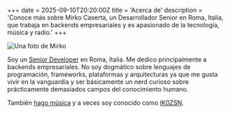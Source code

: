 +++
date = 2025-09-10T20:20:00Z
title = 'Acerca de'
description = 'Conoce más sobre Mirko Caserta, un Desarrollador Senior en Roma, Italia, que trabaja en backends empresariales y es apasionado de la tecnología, música y radio.'
+++

![Una foto de Mirko](../../images/mirko.jpg)

Soy un [Senior Developer](@/pages/cv.es.md) en Roma, Italia. Me dedico
principalmente a backends empresariales. No soy dogmático sobre lenguajes de
programación, frameworks, plataformas y arquitecturas ya que me gusta vivir en
la vanguardia y ser básicamente un nerd curioso sobre prácticamente demasiados
campos del conocimiento humano.

También [hago música](https://open.spotify.com/artist/0jv0oWHiTvLG9PetrnX5PO) y
a veces soy conocido como [IK0ZSN](https://www.qrz.com/db/ik0zsn).
